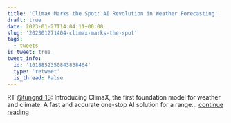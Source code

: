 ```yaml
---
title: 'ClimaX Marks the Spot: AI Revolution in Weather Forecasting'
draft: true
date: 2023-01-27T14:04:11+00:00
slug: '202301271404-climax-marks-the-spot'
tags:
  - tweets
is_tweet: true
tweet_info:
  id: '1618852350843838464'
  type: 'retweet'
  is_thread: False
---
```




RT [@tungnd_13](https://x.com/tungnd_13): Introducing ClimaX, the first foundation model for weather and climate. A fast and accurate one-stop AI solution for a range… [continue reading](https://x.com/sytelus/status/1618852350843838464)
